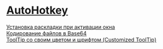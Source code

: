 ﻿# [AutoHotkey](https://autohotkey.com/)
[Установка раскладки при активации окна](https://github.com/jollycoder/AutoHotkey/tree/%D0%A3%D1%81%D1%82%D0%B0%D0%BD%D0%BE%D0%B2%D0%BA%D0%B0-%D1%80%D0%B0%D1%81%D0%BA%D0%BB%D0%B0%D0%B4%D0%BA%D0%B8-%D0%BF%D1%80%D0%B8-%D0%B0%D0%BA%D1%82%D0%B8%D0%B2%D0%B0%D1%86%D0%B8%D0%B8-%D0%BE%D0%BA%D0%BD%D0%B0)  
[Кодирование файлов в Base64](https://github.com/jollycoder/AutoHotkey/tree/%D0%9A%D0%BE%D0%B4%D0%B8%D1%80%D0%BE%D0%B2%D0%B0%D0%BD%D0%B8%D0%B5-%D1%84%D0%B0%D0%B9%D0%BB%D0%BE%D0%B2-%D0%B2-Base64)  
[ToolTip со своим цветом и шрифтом \(Customized ToolTip\)](https://github.com/jollycoder/AutoHotkey/tree/ToolTip-%D1%81%D0%BE-%D1%81%D0%B2%D0%BE%D0%B8%D0%BC-%D1%88%D1%80%D0%B8%D1%84%D1%82%D0%BE%D0%BC-%D0%B8-%D1%86%D0%B2%D0%B5%D1%82%D0%BE%D0%BC)
